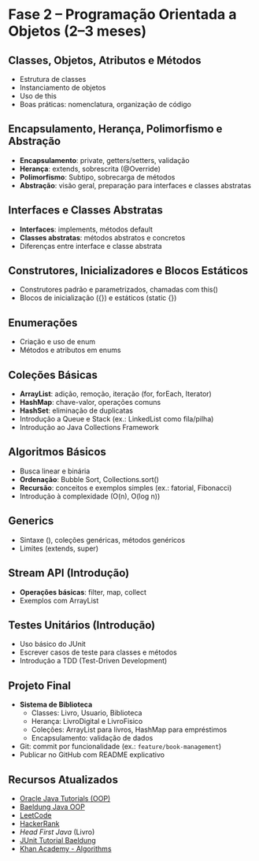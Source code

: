 # Fase 2 – Programação Orientada a Objetos (2–3 meses)

## Classes, Objetos, Atributos e Métodos
- Estrutura de classes
- Instanciamento de objetos
- Uso de this
- Boas práticas: nomenclatura, organização de código

## Encapsulamento, Herança, Polimorfismo e Abstração
- **Encapsulamento**: private, getters/setters, validação
- **Herança**: extends, sobrescrita (@Override)
- **Polimorfismo**: Subtipo, sobrecarga de métodos
- **Abstração**: visão geral, preparação para interfaces e classes abstratas

## Interfaces e Classes Abstratas
- **Interfaces**: implements, métodos default
- **Classes abstratas**: métodos abstratos e concretos
- Diferenças entre interface e classe abstrata

## Construtores, Inicializadores e Blocos Estáticos
- Construtores padrão e parametrizados, chamadas com this()
- Blocos de inicialização ({}) e estáticos (static {})

## Enumerações
- Criação e uso de enum
- Métodos e atributos em enums

## Coleções Básicas
- **ArrayList**: adição, remoção, iteração (for, forEach, Iterator)
- **HashMap**: chave-valor, operações comuns
- **HashSet**: eliminação de duplicatas
- Introdução a Queue e Stack (ex.: LinkedList como fila/pilha)
- Introdução ao Java Collections Framework

## Algoritmos Básicos
- Busca linear e binária
- **Ordenação**: Bubble Sort, Collections.sort()
- **Recursão**: conceitos e exemplos simples (ex.: fatorial, Fibonacci)
- Introdução à complexidade (O(n), O(log n))

## Generics
- Sintaxe (<T>), coleções genéricas, métodos genéricos
- Limites (extends, super)

## Stream API (Introdução)
- **Operações básicas**: filter, map, collect
- Exemplos com ArrayList

## Testes Unitários (Introdução)
- Uso básico do JUnit
- Escrever casos de teste para classes e métodos
- Introdução a TDD (Test-Driven Development)

## Projeto Final
- **Sistema de Biblioteca**
  - Classes: Livro, Usuario, Biblioteca
  - Herança: LivroDigital e LivroFisico
  - Coleções: ArrayList para livros, HashMap para empréstimos
  - Encapsulamento: validação de dados
- Git: commit por funcionalidade (ex.: `feature/book-management`)
- Publicar no GitHub com README explicativo

## Recursos Atualizados
- [Oracle Java Tutorials (OOP)](https://docs.oracle.com/javase/tutorial/java/concepts/)
- [Baeldung Java OOP](https://www.baeldung.com/java-oop)
- [LeetCode](https://leetcode.com)
- [HackerRank](https://www.hackerrank.com)
- *Head First Java* (Livro)
- [JUnit Tutorial Baeldung](https://www.baeldung.com/junit-5)
- [Khan Academy - Algorithms](https://www.khanacademy.org/computing/computer-science/algorithms)
